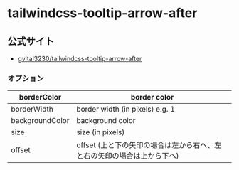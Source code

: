 # tailwindcss-tooltip-arrow-after

## 公式サイト
- [gvital3230/tailwindcss-tooltip-arrow-after](https://github.com/gvital3230/tailwindcss-tooltip-arrow-after)

### オプション

|borderColor|border color|
|---|---|
|borderWidth|border width (in pixels) e.g. 1|
|backgroundColor|background color|
|size|size (in pixels)|
|offset|offset (上と下の矢印の場合は左から右へ、左と右の矢印の場合は上から下へ)|